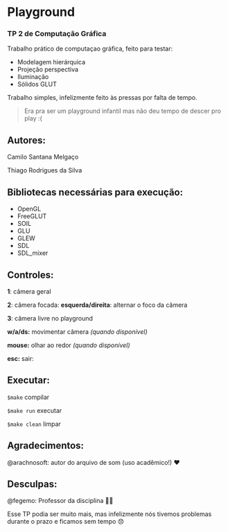# Playground
### TP 2 de Computação Gráfica

Trabalho prático de computaçao gráfica, feito para testar:

* Modelagem hierárquica
* Projeção perspectiva
* Iluminação
* Sólidos GLUT

Trabalho simples, infelizmente feito às pressas por falta de tempo.

> Era pra ser um playground infantil mas não deu tempo de descer pro play :(

## Autores:

Camilo Santana Melgaço

Thiago Rodrigues da Silva

## Bibliotecas necessárias para execução:

* OpenGL
* FreeGLUT
* SOIL
* GLU
* GLEW
* SDL
* SDL_mixer

## Controles:

**1**: câmera geral

**2**: câmera focada:
	**esquerda/direita**: alternar o foco da câmera

**3**: câmera livre no playground

**w/a/ds:** movimentar câmera *(quando disponível)*

**mouse:** olhar ao redor *(quando disponível)*

**esc:** sair:

## Executar:

`$make` compilar

`$make run` executar

`$make clean` limpar

## Agradecimentos:

@arachnosoft: autor do arquivo de som (uso acadêmico!) :heart:

## Desculpas:

@fegemo: Professor da disciplina :man_teacher:

Esse TP podia ser muito mais, mas infelizmente nós tivemos problemas durante o prazo e ficamos sem tempo :disappointed:
